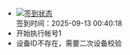 - [![签到状态](https://github.com/p7wm/Cloud189-Actions/actions/workflows/main.yml/badge.svg?branch=main)](https://github.com/p7wm/Cloud189-Actions/actions/workflows/main.yml) <br> 签到时间：2025-09-13 00:40:18
- 开始执行帐号1
- 设备ID不存在，需要二次设备校验

